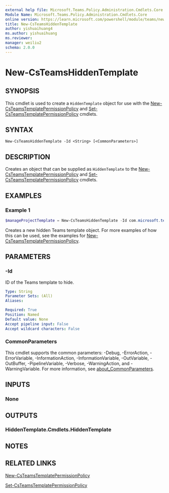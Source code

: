 ```yaml
---
external help file: Microsoft.Teams.Policy.Administration.Cmdlets.Core.dll-Help.xml
Module Name: Microsoft.Teams.Policy.Administration.Cmdlets.Core
online version: https://learn.microsoft.com/powershell/module/teams/new-csteamshiddentemplate
title: New-CsTeamsHiddenTemplate
author: yishuaihuang4
ms.author: yishuaihuang
ms.reviewer: 
manager: weiliu2
schema: 2.0.0
---
```


# New-CsTeamsHiddenTemplate

## SYNOPSIS
This cmdlet is used to create a `HiddenTemplate` object for use with the [New-CsTeamsTemplatePermissionPolicy](New-CsTeamsTemplatePermissionPolicy.md) and [Set-CsTeamsTemplatePermissionPolicy](Set-CsTeamsTemplatePermissionPolicy.md) cmdlets.

## SYNTAX

```
New-CsTeamsHiddenTemplate -Id <String> [<CommonParameters>]
```

## DESCRIPTION
Creates an object that can be supplied as `HiddenTemplate` to the [New-CsTeamsTemplatePermissionPolicy](New-CsTeamsTemplatePermissionPolicy.md) and [Set-CsTeamsTemplatePermissionPolicy](Set-CsTeamsTemplatePermissionPolicy.md) cmdlets.

## EXAMPLES

### Example 1
```powershell
$manageProjectTemplate = New-CsTeamsHiddenTemplate -Id com.microsoft.teams.template.ManageAProject
```

Creates a new hidden Teams template object. For more examples of how this can be used, see the examples for [New-CsTeamsTemplatePermissionPolicy](New-CsTeamsTemplatePermissionPolicy.md).


## PARAMETERS

### -Id
ID of the Teams template to hide.

```yaml
Type: String
Parameter Sets: (All)
Aliases:

Required: True
Position: Named
Default value: None
Accept pipeline input: False
Accept wildcard characters: False
```

### CommonParameters
This cmdlet supports the common parameters: -Debug, -ErrorAction, -ErrorVariable, -InformationAction, -InformationVariable, -OutVariable, -OutBuffer, -PipelineVariable, -Verbose, -WarningAction, and -WarningVariable. For more information, see [about_CommonParameters](https://go.microsoft.com/fwlink/?LinkID=113216).

## INPUTS

### None

## OUTPUTS

### HiddenTemplate.Cmdlets.HiddenTemplate

## NOTES

## RELATED LINKS
[New-CsTeamsTemplatePermissionPolicy](New-CsTeamsTemplatePermissionPolicy.md)

[Set-CsTeamsTemplatePermissionPolicy](Set-CsTeamsTemplatePermissionPolicy.md)
